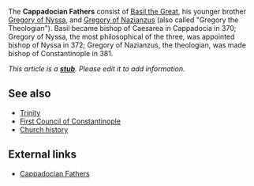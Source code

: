 The **Cappadocian Fathers** consist of
[Basil the Great](Basil_the_Great "Basil the Great"), his younger
brother [Gregory of Nyssa](Gregory_of_Nyssa "Gregory of Nyssa"),
and
[Gregory of Nazianzus](Gregory_of_Nazianzus "Gregory of Nazianzus")
(also called "Gregory the Theologian"). Basil became bishop of
Caesarea in Cappadocia in 370; Gregory of Nyssa, the most
philosophical of the three, was appointed bishop of Nyssa in 372;
Gregory of Nazianzus, the theologian, was made bishop of
Constantinople in 381.

*This article is a **[stub](http://www.theopedia.com/Category:Theopedia_stubs "Category:Theopedia stubs")**. Please edit it to add information.*
## See also

-   [Trinity](Trinity "Trinity")
-   [First Council of Constantinople](First_Council_of_Constantinople "First Council of Constantinople")
-   [Church history](Church_history "Church history")

## External links

-   [Cappadocian Fathers](http://demo.lutherproductions.com/historytutor/basic/early/people/cappadocian.htm)



